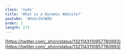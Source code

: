 ```yaml
---
class: 'node'
title: 'What is a Dynamic Website?'
youtube: '4HsScZdJWdQ'
order: 1
length: 273
---
```


[https://twitter.com/_phzn/status/1321143110957780993](https://twitter.com/_phzn/status/1321143110957780993)
